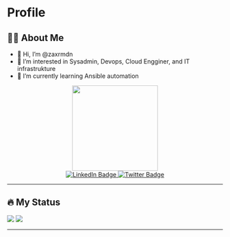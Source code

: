 # Profile


## 👨‍🦱 About Me
- 👋 Hi, I’m @zaxrmdn
- 👀 I’m interested in Sysadmin, Devops, Cloud Engginer, and IT infrastrukture
- 🌱 I’m currently learning Ansible automation

<div>
</div>

<div id="header" align="center">
  <img src="https://i.imgur.com/MvMxQ1a.gif" width="200"/>
</div>


<div id="badges" align="center">
  <a align=center href="https://www.linkedin.com/in/zakaria-ramadan/">
    <img src="https://img.shields.io/badge/LinkedIn-blue?style=for-the-badge&logo=linkedin&logoColor=white" alt="LinkedIn Badge"/>
  </a>
  <a href="https://www.twitter.com/@zaxrmdn">
    <img src="https://img.shields.io/badge/Twitter-blue?style=for-the-badge&logo=twitter&logoColor=white" alt="Twitter Badge"/>
  </a>
</div>

<div>
</div>

---

## 🔥 My Status

<div id="stats">
  <a>
    <img src="https://github-readme-stats.vercel.app/api?username=zaxrmdn&show_icons=true&theme=tokyonight"/>
    <img src="https://github-readme-stats.vercel.app/api/top-langs/?username=zaxrmdn&layout=donut"/>
  </a>
  
</div>

---
<!---
ZakRmdn/ZakRmdn is a ✨ special ✨ repository because its `README.md` (this file) appears on your GitHub profile.
You can click the Preview link to take a look at your changes.
--->
